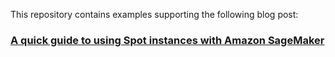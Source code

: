 This repository contains examples supporting the following blog post:

### [A quick guide to using Spot instances with Amazon SageMaker](https://towardsdatascience.com/a-quick-guide-to-using-spot-instances-with-amazon-sagemaker-b9cfb3a44a68?source=friends_link&sk=937b581bef3605c84c07cfd32c5842d1)
